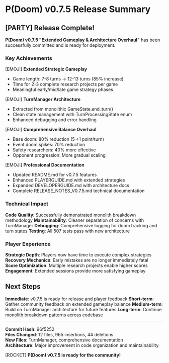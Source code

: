 # P(Doom) v0.7.5 Release Summary

## [PARTY] Release Complete!

**P(Doom) v0.7.5 "Extended Gameplay & Architecture Overhaul"** has been successfully committed and is ready for deployment.

### Key Achievements

[EMOJI] **Extended Strategic Gameplay**
- Game length: 7-8 turns -> 12-13 turns (85% increase)
- Time for 2-3 complete research projects per game
- Meaningful early/mid/late game strategy phases

[EMOJI] **TurnManager Architecture** 
- Extracted from monolithic GameState.end_turn()
- Clean state management with TurnProcessingState enum
- Enhanced debugging and error handling

[EMOJI] **Comprehensive Balance Overhaul**
- Base doom: 80% reduction (5->1 point/turn)
- Event doom spikes: 70% reduction
- Safety researchers: 40% more effective
- Opponent progression: More gradual scaling

[EMOJI] **Professional Documentation**
- Updated README.md for v0.7.5 features
- Enhanced PLAYERGUIDE.md with extended strategies
- Expanded DEVELOPERGUIDE.md with architecture docs
- Complete RELEASE_NOTES_V0.7.5.md technical documentation

### Technical Impact

**Code Quality**: Successfully demonstrated monolith breakdown methodology
**Maintainability**: Cleaner separation of concerns with TurnManager
**Debugging**: Comprehensive logging for doom tracking and turn states
**Testing**: All 507 tests pass with new architecture

### Player Experience

**Strategic Depth**: Players now have time to execute complex strategies
**Recovery Mechanics**: Early mistakes are no longer immediately fatal  
**Score Optimization**: Multiple research projects enable higher scores
**Engagement**: Extended sessions provide more satisfying gameplay

## Next Steps

**Immediate**: v0.7.5 is ready for release and player feedback
**Short-term**: Gather community feedback on extended gameplay balance
**Medium-term**: Build on TurnManager architecture for future features
**Long-term**: Continue monolith breakdown patterns across codebase

---

**Commit Hash**: 96f5252  
**Files Changed**: 12 files, 965 insertions, 44 deletions  
**New Files**: TurnManager, comprehensive documentation  
**Architecture**: Major improvement in code organization and maintainability

[ROCKET] **P(Doom) v0.7.5 is ready for the community!**
